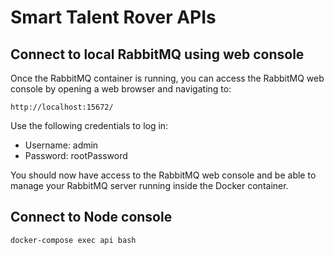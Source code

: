 # Smart Talent Rover APIs

## Connect to local RabbitMQ using web console

Once the RabbitMQ container is running, you can access the RabbitMQ web console by opening a web browser and navigating to:
```shell script
http://localhost:15672/
```

Use the following credentials to log in:

- Username: admin
- Password: rootPassword

You should now have access to the RabbitMQ web console and be able to manage your RabbitMQ server running inside the Docker container.

## Connect to Node console

```shell script
docker-compose exec api bash
```
